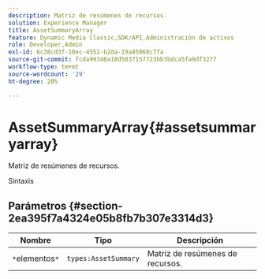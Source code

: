 ```yaml
---
description: Matriz de resúmenes de recursos.
solution: Experience Manager
title: AssetSummaryArray
feature: Dynamic Media Classic,SDK/API,Administración de activos
role: Developer,Admin
exl-id: 6c38cd3f-10ec-4552-b2da-19a45068c7fa
source-git-commit: fcda99340a18d5037157723bb3bdca5fa9df3277
workflow-type: tm+mt
source-wordcount: '29'
ht-degree: 20%

---
```


# AssetSummaryArray{#assetsummaryarray}

Matriz de resúmenes de recursos.

Sintaxis

## Parámetros {#section-2ea395f7a4324e05b8fb7b307e3314d3}

| Nombre | Tipo | Descripción |
|---|---|---|
| `*`elementos`*` | `types:AssetSummary` | Matriz de resúmenes de recursos. |
